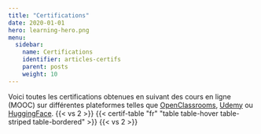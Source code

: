 ```yaml
---
title: "Certifications"
date: 2020-01-01
hero: learning-hero.png
menu:
  sidebar:
    name: Certifications
    identifier: articles-certifs
    parent: posts
    weight: 10
---
```


Voici toutes les certifications obtenues en suivant des cours en ligne (MOOC) sur différentes plateformes telles que [OpenClassrooms](https://openclassrooms.com/), [Udemy](https://www.udemy.com/) ou [HuggingFace](https://huggingface.co/).
{{< vs 2 >}}
{{< certif-table "fr" "table table-hover table-striped table-bordered" >}}
{{< vs 2 >}}



